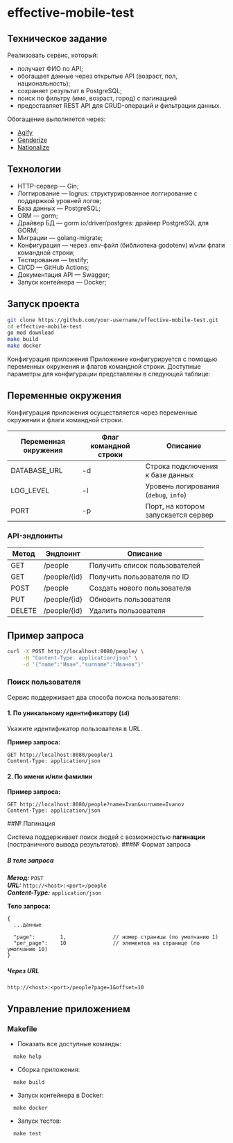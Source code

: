 # effective-mobile-test
## Техническое задание

Реализовать сервис, который:

- получает ФИО по API;
- обогащает данные через открытые API (возраст, пол, национальность);
- сохраняет результат в PostgreSQL;
- поиск по фильтру (имя, возраст, город) с пагинацией
- предоставляет REST API для CRUD-операций и фильтрации данных.

Обогащение выполняется через:

- [Agify](https://api.agify.io)
- [Genderize](https://api.genderize.io)
- [Nationalize](https://api.nationalize.io)


## Технологии

- HTTP-сервер — Gin;
- Логгирование — logrus: структурированное логгирование с поддержкой уровней логов;
- База данных — PostgreSQL;
- ORM — gorm;
- Драйвер БД — gorm.io/driver/postgres: драйвер PostgreSQL для GORM;
- Миграции — golang-migrate;
- Конфигурация — через .env-файл (библиотека godotenv) и/или флаги командной строки;
- Тестирование — testify;
- CI/CD —  GitHub Actions;
- Документация API — Swagger;
- Запуск контейнера — Docker;
##  Запуск проекта


```bash
git clone https://github.com/your-username/effective-mobile-test.git
cd effective-mobile-test
go mod download
make build
make docker
```
Конфигурация приложения
Приложение конфигурируется с помощью переменных окружения и флагов командной строки.
Доступные параметры для конфигурации представлены в следующей таблице:

##  Переменные окружения
Конфигурация приложения осуществляется через переменные окружения и флаги командной строки.

| Переменная окружения | Флаг командной строки | Описание                               |
|----------------------|------------------------|----------------------------------------|
| DATABASE_URL         | -d <dsn>               | Строка подключения к базе данных       |
| LOG_LEVEL            | -l <level>             | Уровень логирования (`debug`, `info`) |
| PORT                 | -p <port>              | Порт, на котором запускается сервер    |






### API-эндпоинты

| Метод  | Эндпоинт      | Описание                      |
| ------ | ------------- | ----------------------------- |
| GET    | /people       | Получить список пользователей |
| GET    | /people/{id}   | Получить пользователя по ID   |
| POST   | /people        | Создать нового пользователя   |
| PUT    | /people/{id}   | Обновить пользователя         |
| DELETE | /people/{id}   | Удалить пользователя          |
   

## Пример запроса

```bash
curl -X POST http://localhost:8080/people/ \
     -H "Content-Type: application/json" \
     -d '{"name":"Иван","surname":"Иванов"}'
```

### Поиск пользователя

Сервис поддерживает два способа поиска пользователя:

#### 1. По уникальному идентификатору (`id`)

Укажите идентификатор пользователя в URL.

**Пример запроса:**
```http
GET http://localhost:8080/people/1
Content-Type: application/json
```
#### 2.  По имени и/или фамилии

**Пример запроса:**
```http
GET http://localhost:8080/people?name=Ivan&surname=Ivanov
Content-Type: application/json
```
##№ Пагинация

Система поддерживает поиск людей  с возможностью **пагинации** (постраничного вывода результатов).
###№ Формат запроса

##### В теле запроса

***Метод:*** `POST`  
***URL:*** `http://<host>:<port>/people`  
***Content-Type:*** `application/json`

**Тело запроса:**

```
{
  ...данные

  "page":        1,               // номер страницы (по умолчанию 1)
  "per_page":    10               // элементов на странице (по умолчанию 10)
}
```

##### Через URL
````
http://<host>:<port>/people?page=1&offset=10
````
## Управление приложением

### Makefile
- Показать все доступные команды:
````
  make help
````
- Сборка приложения:
````
  make build
````
- Запуск контейнера в Docker:
````
  make docker
````
- Запуск тестов:
````
  make test
````



